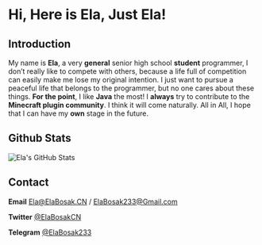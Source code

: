 # Hi, Here is Ela, Just Ela!

## Introduction

My name is **Ela**, a very **general** senior high school **student** programmer, I don’t really like to compete with others, because a life full of competition can easily make me lose my original intention. I just want to pursue a peaceful life that belongs to the programmer, but no one cares about these things. **For the point**, I like **Java** the most! I **always** try to contribute to the **Minecraft plugin community**. I think it will come naturally. All in All, I hope that I can have my **own** stage in the future.

## Github Stats

![Ela's GitHub Stats](https://github-readme-stats.vercel.app/api?username=ElaBosak233&show_icons=true)

## Contact

**Email** Ela@ElaBosak.CN / ElaBosak233@Gmail.com

**Twitter** [@ElaBosakCN](https://twitter.com/ElaBosakCN)

**Telegram** [@ElaBosak233](https://t.me/ElaBosak233)
<!--
**ElaBosak233/ElaBosak233** is a ✨ _special_ ✨ repository because its `README.md` (this file) appears on your GitHub profile.

Here are some ideas to get you started:

- 🔭 I’m currently working on ...
- 🌱 I’m currently learning ...
- 👯 I’m looking to collaborate on ...
- 🤔 I’m looking for help with ...
- 💬 Ask me about ...
- 📫 How to reach me: ...
- 😄 Pronouns: ...
- ⚡ Fun fact: ...
-->
